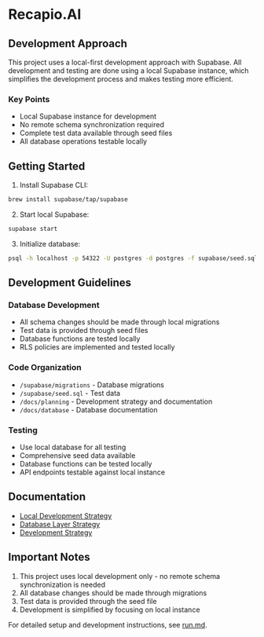 # Recapio.AI

## Development Approach

This project uses a local-first development approach with Supabase. All development and testing are done using a local Supabase instance, which simplifies the development process and makes testing more efficient.

### Key Points
- Local Supabase instance for development
- No remote schema synchronization required
- Complete test data available through seed files
- All database operations testable locally

## Getting Started

1. Install Supabase CLI:
```bash
brew install supabase/tap/supabase
```

2. Start local Supabase:
```bash
supabase start
```

3. Initialize database:
```bash
psql -h localhost -p 54322 -U postgres -d postgres -f supabase/seed.sql
```

## Development Guidelines

### Database Development
- All schema changes should be made through local migrations
- Test data is provided through seed files
- Database functions are tested locally
- RLS policies are implemented and tested locally

### Code Organization
- `/supabase/migrations` - Database migrations
- `/supabase/seed.sql` - Test data
- `/docs/planning` - Development strategy and documentation
- `/docs/database` - Database documentation

### Testing
- Use local database for all testing
- Comprehensive seed data available
- Database functions can be tested locally
- API endpoints testable against local instance

## Documentation

- [Local Development Strategy](docs/planning/local-development-strategy.md)
- [Database Layer Strategy](docs/planning/database-layer-strategy.md)
- [Development Strategy](docs/planning/development-strategy.md)

## Important Notes

1. This project uses local development only - no remote schema synchronization is needed
2. All database changes should be made through migrations
3. Test data is provided through the seed file
4. Development is simplified by focusing on local instance

For detailed setup and development instructions, see [run.md](run.md). 